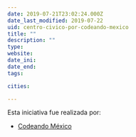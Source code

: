 ```yaml
---
date: 2019-07-21T23:02:24.000Z
date_last_modified: 2019-07-22
uid: centro-civico-por-codeando-mexico
title: ""
description: ""
type: 
website: 
date_ini: 
date_end: 
tags:

cities: 

---
```


Esta iniciativa fue realizada por:

- [Codeando México](/organizaciones/codeando-mexico)
